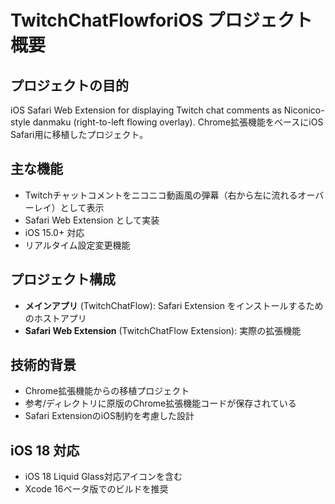 # TwitchChatFlowforiOS プロジェクト概要

## プロジェクトの目的
iOS Safari Web Extension for displaying Twitch chat comments as Niconico-style danmaku (right-to-left flowing overlay). Chrome拡張機能をベースにiOS Safari用に移植したプロジェクト。

## 主な機能
- Twitchチャットコメントをニコニコ動画風の弾幕（右から左に流れるオーバーレイ）として表示
- Safari Web Extension として実装
- iOS 15.0+ 対応
- リアルタイム設定変更機能

## プロジェクト構成
- **メインアプリ** (TwitchChatFlow): Safari Extension をインストールするためのホストアプリ
- **Safari Web Extension** (TwitchChatFlow Extension): 実際の拡張機能

## 技術的背景
- Chrome拡張機能からの移植プロジェクト
- 参考/ディレクトリに原版のChrome拡張機能コードが保存されている
- Safari ExtensionのiOS制約を考慮した設計

## iOS 18 対応
- iOS 18 Liquid Glass対応アイコンを含む
- Xcode 16ベータ版でのビルドを推奨